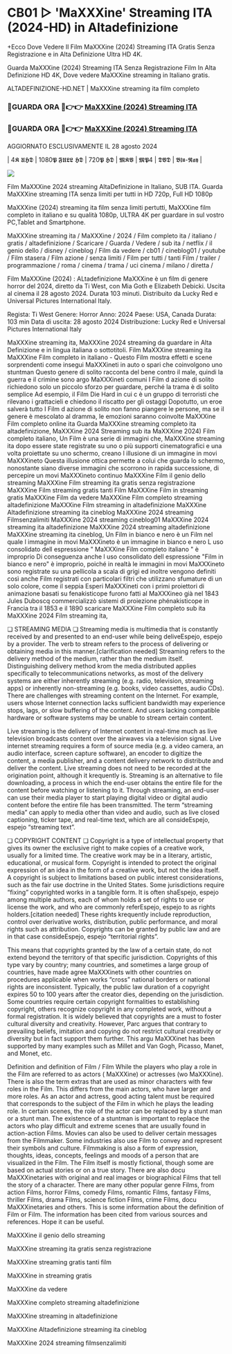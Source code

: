 # CB01 ▷ 'MaXXXine' Streaming ITA (2024-HD) in Altadefinizione

+Ecco Dove Vedere Il Film MaXXXine (2024) Streaming ITA Gratis Senza Registrazione e in Alta Definizione Ultra HD 4K.

Guarda MaXXXine (2024) Streaming ITA Senza Registrazione Film In Alta Definizione HD 4K, Dove vedere MaXXXine streaming in Italiano gratis.

ALTADEFINIZIONE-HD.NET | MaXXXine streaming ita film completo

### 🔴GUARDA ORA 🔴👉👉 [MaXXXine (2024) Streaming ITA](https://t.co/XPDwLFCeNi)

### 🔴GUARDA ORA 🔴👉👉 [MaXXXine (2024) Streaming ITA](https://t.co/XPDwLFCeNi)

AGGIORNATO ESCLUSIVAMENTE IL 28 agosto 2024

| 4𝕶 𝖀𝕳𝕯 | 1080𝕻 𝕱𝖀𝕷𝕷 𝕳𝕯 | 720𝕻 𝕳𝕯 | 𝕸𝕶𝖁 | 𝕸𝕻4 | 𝕯𝖁𝕯 | 𝕭𝖑𝖚-𝕽𝖆𝖞 |

<p dir="auto"><a href="https://t.co/XPDwLFCeNi" title="PLAYNOW" rel="nofollow"><img src="https://i.imgur.com/jhNGoEt.gif" style="max-width: 100%;"></a></p>

Film MaXXXine 2024 streaming AltaDefinizione in Italiano, SUB ITA. Guarda MaXXXine streaming ITA senza limiti per tutti in HD 720p, Full HD 1080p

MaXXXine (2024) streaming ita film senza limiti pertutti, MaXXXine film completo in italiano e su qualità 1080p, ULTRA 4K per guardare in sul vostro PC,Tablet and Smartphone.

MaXXXine streaming ita / MaXXXine / 2024 / Film completo ita / italiano / gratis / altadefinizione / Scaricare / Guarda / Vedere / sub ita / netflix / il genio dello / disney / cineblog / Film da vedere / cb01 / cineblog01 / youtube / Film stasera / Film azione / senza limiti / Film per tutti / tanti Film / trailer / programmazione / roma / cinema / trama / uci cinema / milano / diretta /

Film MaXXXine (2024) : ALtadefinizione MaXXXine è un film di genere horror del 2024, diretto da Ti West, con Mia Goth e Elizabeth Debicki. Uscita al cinema il 28 agosto 2024. Durata 103 minuti. Distribuito da Lucky Red e Universal Pictures International Italy.

Regista: Ti West
Genere: Horror
Anno: 2024
Paese: USA, Canada
Durata: 103 min
Data di uscita: 28 agosto 2024
Distribuzione: Lucky Red e Universal Pictures International Italy

MaXXXine streaming ita, MaXXXine 2024 streaming da guardare in Alta Definizione e in lingua italiana o sottotitoli. Film MaXXXine streaming ita MaXXXine Film completo in italiano - Questo Film mostra effetti e scene sorprendenti come insegui MaXXXineti in auto o spari che coinvolgono uno stuntman Questo genere di solito racconta del bene contro il male, quindi la guerra e il crimine sono argo MaXXXineti comuni I Film d azione di solito richiedono solo un piccolo sforzo per guardare, perché la trama è di solito semplice Ad esempio, il Film Die Hard in cui c è un gruppo di terroristi che rilevano i grattacieli e chiedono il riscatto per gli ostaggi Dopotutto, un eroe salverà tutto I Film d azione di solito non fanno piangere le persone, ma se il genere è mescolato al dramma, le emozioni saranno coinvolte MaXXXine Film completo online ita Guarda MaXXXine streaming completo ita altadefinizione, MaXXXine 2024 Streaming sub ita MaXXXine 2024) Film completo italiano, Un Film è una serie di immagini che, MaXXXine streaming ita dopo essere state registrate su uno o più supporti cinematografici e una volta proiettate su uno schermo, creano l illusione di un immagine in movi MaXXXineto Questa illusione ottica permette a colui che guarda lo schermo, nonostante siano diverse immagini che scorrono in rapida successione, di percepire un movi MaXXXineto continuo MaXXXine Film il genio dello streaming MaXXXine Film streaming ita gratis senza registrazione MaXXXine Film streaming gratis tanti Film MaXXXine Film in streaming gratis MaXXXine Film da vedere MaXXXine Film completo streaming altadefinizione MaXXXine Film streaming in altadefinizione MaXXXine Altadefinizione streaming ita cineblog MaXXXine 2024 streaming Filmsenzalimiti MaXXXine 2024 streaming cineblog01 MaXXXine 2024 streaming ita altadefinizione MaXXXine 2024 streaming altadefinizione MaXXXine streaming ita cineblog, Un Film in bianco e nero è un Film nel quale l immagine in movi MaXXXineto è un immagine in bianco e nero L uso consolidato dell espressione " MaXXXine Film completo italiano " è improprio Di conseguenza anche l uso consolidato dell espressione "Film in bianco e nero" è improprio, poiché in realtà le immagini in movi MaXXXineto sono registrate su una pellicola a scala di grigi ed inoltre vengono definiti così anche Film registrati con particolari filtri che utilizzano sfumature di un solo colore, come il seppia Esperi MaXXXineti con i primi proiettori di animazione basati su fenakisticope furono fatti al MaXXXineo già nel 1843 Jules Duboscq commercializzò sistemi di proiezione phénakisticope in Francia tra il 1853 e il 1890 scaricare MaXXXine Film completo sub ita MaXXXine 2024 Film streaming ita,

❏ STREAMING MEDIA ❏ Streaming media is multimedia that is constantly received by and presented to an end-user while being deliveEspejo, espejo by a provider. The verb to stream refers to the process of delivering or obtaining media in this manner.[clarification needed] Streaming refers to the delivery method of the medium, rather than the medium itself. Distinguishing delivery method krom the media distributed applies specifically to telecommunications networks, as most of the delivery systems are either inherently streaming (e.g. radio, television, streaming apps) or inherently non-streaming (e.g. books, video cassettes, audio CDs). There are challenges with streaming content on the Internet. For example, users whose Internet connection lacks sufficient bandwidth may experience stops, lags, or slow buffering of the content. And users lacking compatible hardware or software systems may be unable to stream certain content.

Live streaming is the delivery of Internet content in real-time much as live television broadcasts content over the airwaves via a television signal. Live internet streaming requires a form of source media (e.g. a video camera, an audio interface, screen capture software), an encoder to digitize the content, a media publisher, and a content delivery network to distribute and deliver the content. Live streaming does not need to be recorded at the origination point, although it krequently is. Streaming is an alternative to file downloading, a process in which the end-user obtains the entire file for the content before watching or listening to it. Through streaming, an end-user can use their media player to start playing digital video or digital audio content before the entire file has been transmitted. The term “streaming media” can apply to media other than video and audio, such as live closed captioning, ticker tape, and real-time text, which are all consideEspejo, espejo “streaming text”.

❏ COPYRIGHT CONTENT ❏ Copyright is a type of intellectual property that gives its owner the exclusive right to make copies of a creative work, usually for a limited time. The creative work may be in a literary, artistic, educational, or musical form. Copyright is intended to protect the original expression of an idea in the form of a creative work, but not the idea itself. A copyright is subject to limitations based on public interest considerations, such as the fair use doctrine in the United States. Some jurisdictions require “fixing” copyrighted works in a tangible form. It is often shaEspejo, espejo among multiple authors, each of whom holds a set of rights to use or license the work, and who are commonly referEspejo, espejo to as rights holders.[citation needed] These rights krequently include reproduction, control over derivative works, distribution, public performance, and moral rights such as attribution. Copyrights can be granted by public law and are in that case consideEspejo, espejo “territorial rights”.

This means that copyrights granted by the law of a certain state, do not extend beyond the territory of that specific jurisdiction. Copyrights of this type vary by country; many countries, and sometimes a large group of countries, have made agree MaXXXinets with other countries on procedures applicable when works “cross” national borders or national rights are inconsistent. Typically, the public law duration of a copyright expires 50 to 100 years after the creator dies, depending on the jurisdiction. Some countries require certain copyright formalities to establishing copyright, others recognize copyright in any completed work, without a formal registration. It is widely believed that copyrights are a must to foster cultural diversity and creativity. However, Parc argues that contrary to prevailing beliefs, imitation and copying do not restrict cultural creativity or diversity but in fact support them further. This argu MaXXXinet has been supported by many examples such as Millet and Van Gogh, Picasso, Manet, and Monet, etc.

Definition and definition of Film / Film While the players who play a role in the Film are referred to as actors ( MaXXXine) or actresses (wo MaXXXine). There is also the term extras that are used as minor characters with few roles in the Film. This differs from the main actors, who have larger and more roles. As an actor and actress, good acting talent must be required that corresponds to the subject of the Film in which he plays the leading role. In certain scenes, the role of the actor can be replaced by a stunt man or a stunt man. The existence of a stuntman is important to replace the actors who play difficult and extreme scenes that are usually found in action-action Films. Movies can also be used to deliver certain messages from the Filmmaker. Some industries also use Film to convey and represent their symbols and culture. Filmmaking is also a form of expression, thoughts, ideas, concepts, feelings and moods of a person that are visualized in the Film. The Film itself is mostly fictional, though some are based on actual stories or on a true story. There are also docu MaXXXinetaries with original and real images or biographical Films that tell the story of a character. There are many other popular genre Films, from action Films, horror Films, comedy Films, romantic Films, fantasy Films, thriller Films, drama Films, science fiction Films, crime Films, docu MaXXXinetaries and others. This is some information about the definition of Film or Film. The information has been cited from various sources and references. Hope it can be useful.

MaXXXine il genio dello streaming

MaXXXine streaming ita gratis senza registrazione

MaXXXine streaming gratis tanti film

MaXXXine in streaming gratis

MaXXXine da vedere

MaXXXine completo streaming altadefinizione

MaXXXine streaming in altadefinizione

MaXXXine Altadefinizione streaming ita cineblog

MaXXXine 2024 streaming filmsenzalimiti
